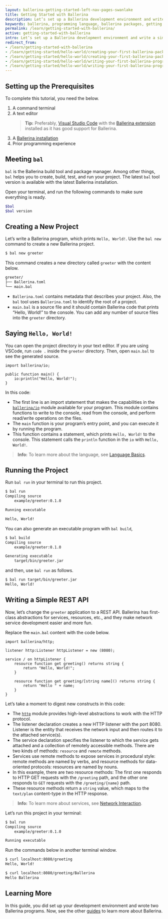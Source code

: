 ```yaml
---
layout: ballerina-getting-started-left-nav-pages-swanlake
title: Getting Started with Ballerina
description: Let’s set up a Ballerina development environment and write a simple Ballerina program.
keywords: ballerina, programming language, ballerina packages, getting started
permalink: /learn/getting-started-with-ballerina/
active: getting-started-with-ballerina
intro: Let’s set up a Ballerina development environment and write a simple Ballerina program.
redirect_from:
- /learn/getting-started-with-ballerina
- /learn/getting-started/hello-world/creating-your-first-ballerina-package
- /learn/getting-started/hello-world/creating-your-first-ballerina-package/
- /learn/getting-started/hello-world/writing-your-first-ballerina-program
- /learn/getting-started/hello-world/writing-your-first-ballerina-program/
---
```


## Setting up the Prerequisites

To complete this tutorial, you need the below.

1. A command terminal
2. A text editor
    >**Tip:** Preferably, [Visual Studio Code](https://code.visualstudio.com/) with the [Ballerina extension](https://marketplace.visualstudio.com/items?itemName=WSO2.ballerina) installed as it has good support for Ballerina.
3. A [Ballerina installation](https://ballerina.io/learn/installing-ballerina/setting-up-ballerina/)
4. Prior programming experience

## Meeting `bal`

`bal` is the Ballerina build tool and package manager. Among other things, `bal` helps you to create, build, test, and run your project. The latest `bal` tool version is available with the latest Ballerina installation. 

Open your terminal, and run the following commands to make sure everything is ready.

```bash
$bal
$bal version
```

## Creating a New Project

Let’s write a Ballerina program, which prints `Hello, World!`. Use the `bal new` command to create a new Ballerina project. 

```bash
$ bal new greeter
```

This command creates a new directory called `greeter` with the content below.

```bash
greeter/
├── Ballerina.toml
└── main.bal
```

- `Ballerina.toml` contains metadata that describes your project. Also, the `bal` tool uses `Ballerina.toml` to identify the root of a project.
- `main.bal` is a source file and it should contain Ballerina code that prints “Hello, World!” to the console. You can add any number of source files into the `greeter` directory.

## Saying `Hello, World!`

You can open the project directory in your text editor. If you are using VSCode, run `code .` inside the `greeter` directory. Then, open `main.bal` to see the generated source.

 ```ballerina
 import ballerina/io;

 public function main() {
     io:println("Hello, World!");
 }
 ```

In this code:

- The first line is an import statement that makes the capabilities in the [`ballerina/io`](https://lib.ballerina.io/ballerina/io/latest) module available for your program. This module contains functions to write to the console, read from the console, and perform read/write operations on the files.
- The `main` function is your program’s entry point, and you can execute it by running the program. 
- This function contains a statement, which prints `Hello, World!` to the console. This statement calls the `println` function in the `io` with `Hello, World!`.

>**Info:** To learn more about the language, see [Language Basics](/learn/language-basics/). 

## Running the Project

Run `bal run` in your terminal to run this project.

```bash
$ bal run
Compiling source
	example/greeter:0.1.0

Running executable

Hello, World!
```

You can also generate an executable program with `bal build`,

```bash
$ bal build
Compiling source
	example/greeter:0.1.0

Generating executable
	target/bin/greeter.jar
```

and then, use `bal run` as follows.

```bash
$ bal run target/bin/greeter.jar
Hello, World!
```

## Writing a Simple REST API

Now, let’s change the `greeter` application to a REST API. Ballerina has first-class abstractions for services, resources, etc., and they make network service development easier and more fun. 

Replace the `main.bal` content with the code below.

```ballerina
import ballerina/http;

listener http:Listener httpListener = new (8080);

service / on httpListener {
    resource function get greeting() returns string { 
        return "Hello, World!"; 
    }

    resource function get greeting/[string name]() returns string { 
        return "Hello " + name; 
    }
}
```

Let’s take a moment to digest new constructs in this code:

- The [`http`](https://lib.ballerina.io/ballerina/http/latest) module provides high-level abstractions to work with the HTTP protocol. 
- The listener declaration creates a new HTTP listener with the port 8080. Listener is the entity that receives the network input and then routes it to the attached service(s).
- The service declaration specifies the listener to which the service gets attached and a collection of remotely accessible methods. There are two kinds of methods: `resource` and `remote` methods.
- Services use remote methods to expose services in procedural style: remote methods are named by verbs, and resource methods for data-oriented protocols: resources are named by nouns.
- In this example, there are two resource methods: The first one responds to HTTP GET requests with the `/greeting` path, and the other one responds to `GET` requests with the `/greeting/{name}` path.
- These resource methods return a `string` value, which maps to the `text/plan` content-type in the HTTP response.

>**Info:** To learn more about services, see [Network Interaction](/learn/distinctive-language-features/network-interaction/). 

Let’s run this project in your terminal:

```bash
$ bal run
Compiling source
	example/greeter:0.1.0

Running executable
```

Run the commands below in another terminal window.

```bash
$ curl localhost:8080/greeting
Hello, World!

$ curl localhost:8080/greeting/Ballerina
Hello Ballerina
```

## Learning More

In this guide, you did set up your development environment and wrote two Ballerina programs. Now, see the other [guides](/learn/) to learn more about Ballerina.

